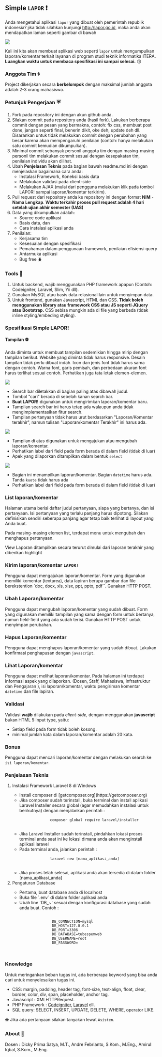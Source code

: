 ## Simple `LAPOR` :heavy_exclamation_mark:
Anda mengetahui aplikasi `lapor` yang dibuat oleh pemerintah republik indonesia? jika tidak silahkan kunjungi 
http://lapor.go.id, maka anda akan mendapatkan laman seperti gambar di bawah

![](tampilan/lapor.png)

Kali ini kita akan membuat aplikasi web seperti `lapor` untuk mengumpulkan laporan/komentar terkait layanan
di program studi teknik informatika ITERA.
**Luangkan waktu untuk membaca spesifikasi ini sampai selesai.** :kissing_heart:

### Anggota Tim :cyclone:
Project dikerjakan secara **berkelompok** dengan maksimal jumlah anggota adalah 2-3 orang mahasiswa.

### Petunjuk Pengerjaan :umbrella:
1. Fork pada repository ini dengan akun github anda.
2. Silakan commit pada repository anda (hasil fork). Lakukan berberapa commit dengan pesan yang bermakna,
contoh: fix css, membuat post done, jangan seperti final, benerin dikit, oke deh, update deh dll. 
Disarankan untuk tidak melakukan commit dengan perubahan yang besar karena akan mempengaruhi 
penilaian (contoh: hanya melakukan satu commit kemudian dikumpulkan).
3. Minimal commit sebanyak personil anggota tim dengan masing-masing personil tim melakukan commit sesuai dengan kesepakatan tim, penilaian individu akan dilihat.
4. Ubah **Penjelasan Teknis** pada bagian bawah readme.md ini dengan menjelaskan bagaimana cara anda:
   - Instalasi Framework, Koneksi basis data 
   - Melakukan validasi pada client-side
   - Melakukan AJAX (mulai dari pengguna melakukan klik pada tombol LAPOR! sampai laporan/komentar terkirim).
5. Pull request dari repository anda ke repository ini dengan 
format **NIM** - **Nama Lengkap**. **Waktu terkahir proses pull request adalah 4 hari setelah 
ujian akhir semester (UAS)**
6. Data yang dikumpulkan adalah:
   - Source code aplikasi
   - Basis data, dan
   - Cara instalasi aplikasi anda
7. Penilaian:
   - Kerjasama tim
   - Kesesuaian dengan spesifikasi
   - Pemahaman dalam penggunaan framework, penilaian efisiensi query
   - Antarmuka aplikasi
   - Bug free :beetle:
   
### Tools :hammer:
1. Untuk backend, wajib menggunakan PHP framework apapun (Contoh: Codeigniter, Laravel, Slim, Yii dll).
2. Gunakan MySQL atau basis data relasional lain untuk menyimpan data.
3. Untuk frontend, gunakan Javascript, HTML dan CSS. **Tidak boleh menggunakan library atau framework CSS atau JS seperti 
JQuery atau Bootstrap.** CSS sebisa mungkin ada di file yang berbeda (tidak inline styling/embeding styling).

### Spesifikasi Simple LAPOR!
#### Tampilan :soccer:
Anda diminta untuk membuat tampilan sedemikian hingga mirip dengan tampilan berikut. Website yang diminta tidak harus 
responsive. Desain tampilan tidak perlu dibuat indah. Icon dan jenis font tidak harus sama dengan contoh. Warna font, 
garis pemisah, dan perbedaan ukuran font harus terlihat sesuai contoh. Perhatikan juga tata letak elemen-elemen.

![](tampilan/utama.png)
- Search bar diletakkan di bagian paling atas dibawah judul.
- Tombol "cari" berada di sebelah kanan search bar.
- **Buat LAPOR!** digunakan untuk mengirimkan laporan/komentar baru.
- Tampilan search bar ini harus tetap ada walaupun anda tidak mengimplementasikan fitur search.
- Tampilan pertanyaan tidak harus urut berdasarkan "Laporan/Komentar terakhir", 
namun tulisan "Laporan/komentar Terakhir" ini harus ada.

![](tampilan/buat.png)
- Tampilan di atas digunakan untuk mengajukan atau mengubah laporan/komentar.
- Perhatikan label dari field pada form berada di dalam field (tidak di luar)
- Apek yang dilaporkan ditampilkan dalam bentuk `select`

![](tampilan/detail.png)
- Bagian ini menampilkan laporan/komentar. Bagian `datetime` harus ada. Tanda `kuote` tidak harus ada
- Perhatikan label dari field pada form berada di dalam field (tidak di luar)

### List laporan/komentar
Halaman utama berisi daftar judul pertanyaan, siapa yang bertanya, dan isi pertanyaan. Isi pertanyaan yang terlalu 
panjang harus dipotong. Silakan definisikan sendiri seberapa panjang agar tetap baik terlihat di layout yang Anda buat.

Pada masing-masing elemen list, terdapat menu untuk mengubah dan menghapus pertanyaan.

View Laporan ditampilkan secara terurut dimulai dari laporan terakhir yang diberikan highlight

### Kirim laporan/komentar `LAPOR!`
Pengguna dapat mengajukan laporan/komentar. Form yang digunakan memiliki komentar (textarea), 
data lapiran berupa gambar 
dan file berekstention `doc, docx, xls, xlsx, ppt, pptx, pdf``. Gunakan HTTP POST.

### Ubah Laporan/komentar
Pengguna dapat mengubah laporan/komentar yang sudah dibuat. Form yang digunakan memiliki tampilan yang sama dengan 
form untuk bertanya, namun field-field yang ada sudah terisi. Gunakan HTTP POST untuk menyimpan perubahan.

### Hapus Laporan/komentar
Pengguna dapat menghapus laporan/komentar yang sudah dibuat. Lakukan konfirmasi penghapusan dengan `javascript`.

### Lihat Laporan/komentar
Pengguna dapat melihat laporan/komentar. Pada halaman ini terdapat informasi aspek yang dilaporkan.
(Dosen, Staff, Mahasiswa, Infrastruktur dan Pengajaran ), isi laporan/komentar, waktu pengiriman komentar `datetime` 
dan file lapiran. 

### Validasi
Validasi **wajib** dilakukan pada *client-side*, dengan menggunakan **javascript** bukan HTML 5 input type, yaitu:
- Setiap field pada form tidak boleh kosong.
- minimal jumlah kata dalam laporan/komentar adalah 20 kata.

### Bonus
Pengguna dapat mencari laporan/komentar dengan melakukan search ke `isi laporan/komentar`.

### Penjelasan Teknis
<ol>
   <li>Instalasi Framework Laravel 8 di Windows</li>
   <ul>
      <li>Install composer di [getcomposer.org](https://getcomposer.org)</li>
      <li>Jika composer sudah terinstall, buka terminal dan install aplikasi Laravel Installer secara global (agar memudahkan instalasi untuk berikutnya) dengan menjalankan perintah :
         <pre>
            <code>composer global require laravel/installer</code>
         </pre>
      </li>
      <li>Jika Laravel Installer sudah terinstall, pindahkan lokasi proses terminal anda saat ini ke lokasi dimana anda akan menginstall aplikasi laravel</li>
      <li>Pada terminal anda, jalankan perintah :
         <pre>
            <code>laravel new [nama_aplikasi_anda]</code>
         </pre>
      </li>
      <li>Jika proses telah selesai, aplikasi anda akan tersedia di dalam folder [nama_aplikasi_anda]</li>
   </ul>
   <li>Pengaturan Database</li>
   <ul>
      <li>Pertama, buat database anda di localhost</li>
      <li>Buka file `.env` di dalam folder aplikasi anda</li>
      <li>Ubah line `DB_~` sesuai dengan konfigurasi database yang sudah anda buat. Contoh :
         <pre>
            <code>
               DB_CONNECTION=mysql
               DB_HOST=127.0.0.1
               DB_PORT=3306
               DB_DATABASE=tubespemweb
               DB_USERNAME=root
               DB_PASSWORD=
            </code>
         </pre>
      </li>
   </ul>
</ol>
         
### Knowledge
Untuk meringankan beban tugas ini, ada berberapa keyword yang bisa anda cari untuk menyelesaikan tugas ini.
- CSS: margin, padding, header tag, font-size, text-align, float, clear, border, color, div, span, placeholder, 
anchor tag.
- Javascript : XMLHTTPRequest.
- PHP Framework : [Codeigniter](https://codeigniter.com/en/docs), [Laravel](https://laravel.com/docs/6.x) dll.
- SQL query: SELECT, INSERT, UPDATE, DELETE, WHERE, operator LIKE.

:telephone: Jika ada pertanyaan silakan tanyakan lewat `Asisten`.

### About :honeybee:

Dosen       : Dicky Prima Satya, M.T., Andre Febrianto, S.Kom., M.Eng., Amirul Iqbal, S.Kom., M.Eng.

